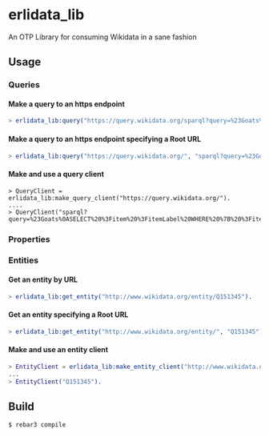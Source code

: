 # erlidata_lib

An OTP Library for consuming Wikidata in a sane fashion

## Usage

### Queries

#### Make a query to an https endpoint
```erl
> erlidata_lib:query("https://query.wikidata.org/sparql?query=%23Goats%0ASELECT%20%3Fitem%20%3FitemLabel%20WHERE%20%7B%20%3Fitem%20wdt%3AP31%20wd%3AQ2934.%20SERVICE%20wikibase%3Alabel%20%7B%20bd%3AserviceParam%20wikibase%3Alanguage%20%22%5BAUTO_LANGUAGE%5D%2Cen%22.%20%7D%7D").
```

#### Make a query to an https endpoint specifying a Root URL
```erl
> erlidata_lib:query("https://query.wikidata.org/", "sparql?query=%23Goats%0ASELECT%20%3Fitem%20%3FitemLabel%20WHERE%20%7B%20%3Fitem%20wdt%3AP31%20wd%3AQ2934.%20SERVICE%20wikibase%3Alabel%20%7B%20bd%3AserviceParam%20wikibase%3Alanguage%20%22%5BAUTO_LANGUAGE%5D%2Cen%22.%20%7D%7D").
```

#### Make and use a query client
```
> QueryClient = erlidata_lib:make_query_client("https://query.wikidata.org/").
....
> QueryClient("sparql?query=%23Goats%0ASELECT%20%3Fitem%20%3FitemLabel%20WHERE%20%7B%20%3Fitem%20wdt%3AP31%20wd%3AQ2934.%20SERVICE%20wikibase%3Alabel%20%7B%20bd%3AserviceParam%20wikibase%3Alanguage%20%22%5BAUTO_LANGUAGE%5D%2Cen%22.%20%7D%7D").
```

### Properties

### Entities

#### Get an entity by URL
```erl
> erlidata_lib:get_entity("http://www.wikidata.org/entity/Q151345").
```

#### Get an entity specifying a Root URL
```erl
> erlidata_lib:get_entity("http://www.wikidata.org/entity/", "Q151345").
```

#### Make and use an entity client
```erl
> EntityClient = erlidata_lib:make_entity_client("http://www.wikidata.org/entity/").
...
> EntityClient("Q151345").
```

Build
-----

    $ rebar3 compile
